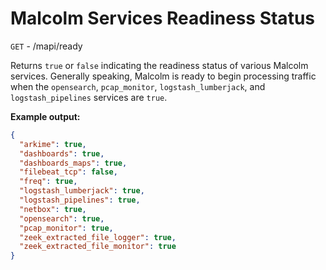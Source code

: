 # Malcolm Services Readiness Status

`GET` - /mapi/ready

Returns `true` or `false` indicating the readiness status of various Malcolm services. Generally speaking, Malcolm is ready to begin processing traffic when the `opensearch`, `pcap_monitor`, `logstash_lumberjack`, and `logstash_pipelines` services are `true`.

**Example output:**

```json
{
  "arkime": true,
  "dashboards": true,
  "dashboards_maps": true,
  "filebeat_tcp": false,
  "freq": true,
  "logstash_lumberjack": true,
  "logstash_pipelines": true,
  "netbox": true,
  "opensearch": true,
  "pcap_monitor": true,
  "zeek_extracted_file_logger": true,
  "zeek_extracted_file_monitor": true
}
```
